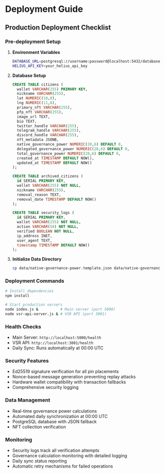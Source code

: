 # Deployment Guide

## Production Deployment Checklist

### Pre-deployment Setup

1. **Environment Variables**
   ```bash
   DATABASE_URL=postgresql://username:password@localhost:5432/database
   HELIUS_API_KEY=your_helius_api_key
   ```

2. **Database Setup**
   ```sql
   CREATE TABLE citizens (
     wallet VARCHAR(255) PRIMARY KEY,
     nickname VARCHAR(255),
     lat NUMERIC(10,8),
     lng NUMERIC(11,8),
     primary_nft VARCHAR(255),
     pfp_nft VARCHAR(255),
     image_url TEXT,
     bio TEXT,
     twitter_handle VARCHAR(255),
     telegram_handle VARCHAR(255),
     discord_handle VARCHAR(255),
     nft_metadata JSONB,
     native_governance_power NUMERIC(20,6) DEFAULT 0,
     delegated_governance_power NUMERIC(20,6) DEFAULT 0,
     total_governance_power NUMERIC(20,6) DEFAULT 0,
     created_at TIMESTAMP DEFAULT NOW(),
     updated_at TIMESTAMP DEFAULT NOW()
   );

   CREATE TABLE archived_citizens (
     id SERIAL PRIMARY KEY,
     wallet VARCHAR(255) NOT NULL,
     nickname VARCHAR(255),
     removal_reason TEXT,
     removal_date TIMESTAMP DEFAULT NOW()
   );

   CREATE TABLE security_logs (
     id SERIAL PRIMARY KEY,
     wallet VARCHAR(255) NOT NULL,
     action VARCHAR(50) NOT NULL,
     verified BOOLEAN NOT NULL,
     ip_address INET,
     user_agent TEXT,
     timestamp TIMESTAMP DEFAULT NOW()
   );
   ```

3. **Initialize Data Directory**
   ```bash
   cp data/native-governance-power.template.json data/native-governance-power.json
   ```

### Deployment Commands

```bash
# Install dependencies
npm install

# Start production servers
node index.js &          # Main server (port 5000)
node vsr-api-server.js & # VSR API (port 3001)
```

### Health Checks

- Main Server: `http://localhost:5000/health`
- VSR API: `http://localhost:3001/health`
- Daily Sync: Runs automatically at 00:00 UTC

### Security Features

- Ed25519 signature verification for all pin placements
- Nonce-based message generation preventing replay attacks
- Hardware wallet compatibility with transaction fallbacks
- Comprehensive security logging

### Data Management

- Real-time governance power calculations
- Automated daily synchronization at 00:00 UTC
- PostgreSQL database with JSON fallback
- NFT collection verification

### Monitoring

- Security logs track all verification attempts
- Governance calculation monitoring with detailed logging
- Daily sync status reporting
- Automatic retry mechanisms for failed operations